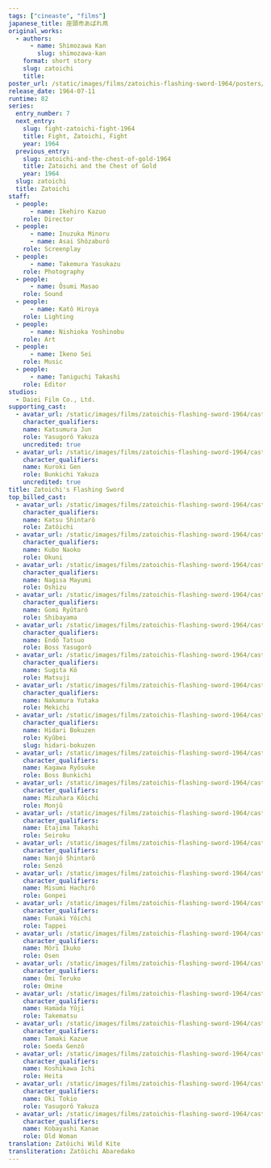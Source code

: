 ```yaml
---
tags: ["cineaste", "films"]
japanese_title: 座頭市あばれ凧
original_works:
  - authors:
      - name: Shimozawa Kan
        slug: shimozawa-kan
    format: short story
    slug: zatoichi
    title:
poster_url: /static/images/films/zatoichis-flashing-sword-1964/posters/poster.jpg
release_date: 1964-07-11
runtime: 82
series:
  entry_number: 7
  next_entry:
    slug: fight-zatoichi-fight-1964
    title: Fight, Zatoichi, Fight
    year: 1964
  previous_entry:
    slug: zatoichi-and-the-chest-of-gold-1964
    title: Zatoichi and the Chest of Gold
    year: 1964
  slug: zatoichi
  title: Zatoichi
staff:
  - people:
      - name: Ikehiro Kazuo
    role: Director
  - people:
      - name: Inuzuka Minoru
      - name: Asai Shôzaburô
    role: Screenplay
  - people:
      - name: Takemura Yasukazu
    role: Photography
  - people:
      - name: Ôsumi Masao
    role: Sound
  - people:
      - name: Katô Hiroya
    role: Lighting
  - people:
      - name: Nishioka Yoshinobu
    role: Art
  - people:
      - name: Ikeno Sei
    role: Music
  - people:
      - name: Taniguchi Takashi
    role: Editor
studios:
  - Daiei Film Co., Ltd.
supporting_cast:
  - avatar_url: /static/images/films/zatoichis-flashing-sword-1964/cast-avatars/jun-katsumura-0.jpg
    character_qualifiers:
    name: Katsumura Jun
    role: Yasugorô Yakuza
    uncredited: true
  - avatar_url: /static/images/films/zatoichis-flashing-sword-1964/cast-avatars/gen-kuroki-0.jpg
    character_qualifiers:
    name: Kuroki Gen
    role: Bunkichi Yakuza
    uncredited: true
title: Zatoichi's Flashing Sword
top_billed_cast:
  - avatar_url: /static/images/films/zatoichis-flashing-sword-1964/cast-avatars/shintaro-katsu-0.jpg
    character_qualifiers:
    name: Katsu Shintarô
    role: Zatôichi
  - avatar_url: /static/images/films/zatoichis-flashing-sword-1964/cast-avatars/naoko-kubo-0.jpg
    character_qualifiers:
    name: Kubo Naoko
    role: Okuni
  - avatar_url: /static/images/films/zatoichis-flashing-sword-1964/cast-avatars/mayumi-nagisa-0.jpg
    character_qualifiers:
    name: Nagisa Mayumi
    role: Oshizu
  - avatar_url: /static/images/films/zatoichis-flashing-sword-1964/cast-avatars/ryutaro-gomi-0.jpg
    character_qualifiers:
    name: Gomi Ryûtarô
    role: Shibayama
  - avatar_url: /static/images/films/zatoichis-flashing-sword-1964/cast-avatars/tatsuo-endo-0.jpg
    character_qualifiers:
    name: Endô Tatsuo
    role: Boss Yasugorô
  - avatar_url: /static/images/films/zatoichis-flashing-sword-1964/cast-avatars/yasushi-sugita-0.jpg
    character_qualifiers:
    name: Sugita Kô
    role: Matsuji
  - avatar_url: /static/images/films/zatoichis-flashing-sword-1964/cast-avatars/yutaka-nakamura-0.jpg
    character_qualifiers:
    name: Nakamura Yutaka
    role: Mekichi
  - avatar_url: /static/images/films/zatoichis-flashing-sword-1964/cast-avatars/bokuzen-hidari-0.jpg
    character_qualifiers:
    name: Hidari Bokuzen
    role: Kyûbei
    slug: hidari-bokuzen
  - avatar_url: /static/images/films/zatoichis-flashing-sword-1964/cast-avatars/ryosuke-kagawa-0.jpg
    character_qualifiers:
    name: Kagawa Ryôsuke
    role: Boss Bunkichi
  - avatar_url: /static/images/films/zatoichis-flashing-sword-1964/cast-avatars/koichi-mizuhara-0.jpg
    character_qualifiers:
    name: Mizuhara Kôichi
    role: Monjû
  - avatar_url: /static/images/films/zatoichis-flashing-sword-1964/cast-avatars/takashi-edajima-0.jpg
    character_qualifiers:
    name: Etajima Takashi
    role: Seiroku
  - avatar_url: /static/images/films/zatoichis-flashing-sword-1964/cast-avatars/shintaro-nanjo-0.jpg
    character_qualifiers:
    name: Nanjô Shintarô
    role: Senzô
  - avatar_url: /static/images/films/zatoichis-flashing-sword-1964/cast-avatars/hachiro-misumi-0.jpg
    character_qualifiers:
    name: Misumi Hachirô
    role: Gonpei
  - avatar_url: /static/images/films/zatoichis-flashing-sword-1964/cast-avatars/yoichi-funaki-0.jpg
    character_qualifiers:
    name: Funaki Yôichi
    role: Tappei
  - avatar_url: /static/images/films/zatoichis-flashing-sword-1964/cast-avatars/ikuko-mori-0.jpg
    character_qualifiers:
    name: Môri Ikuko
    role: Osen
  - avatar_url: /static/images/films/zatoichis-flashing-sword-1964/cast-avatars/teruko-omi-0.jpg
    character_qualifiers:
    name: Ômi Teruko
    role: Omine
  - avatar_url: /static/images/films/zatoichis-flashing-sword-1964/cast-avatars/yuji-hamada-0.jpg
    character_qualifiers:
    name: Hamada Yûji
    role: Takematsu
  - avatar_url: /static/images/films/zatoichis-flashing-sword-1964/cast-avatars/kazue-tamaki-0.jpg
    character_qualifiers:
    name: Tamaki Kazue
    role: Soeda Genzô
  - avatar_url: /static/images/films/zatoichis-flashing-sword-1964/cast-avatars/ichi-koshikawa-0.jpg
    character_qualifiers:
    name: Koshikawa Ichi
    role: Heita
  - avatar_url: /static/images/films/zatoichis-flashing-sword-1964/cast-avatars/tokio-oki-0.jpg
    character_qualifiers:
    name: Oki Tokio
    role: Yasugorô Yakuza
  - avatar_url: /static/images/films/zatoichis-flashing-sword-1964/cast-avatars/kanae-kobayashi-0.jpg
    character_qualifiers:
    name: Kobayashi Kanae
    role: Old Woman
translation: Zatôichi Wild Kite
transliteration: Zatôichi Abaredako
---
```

